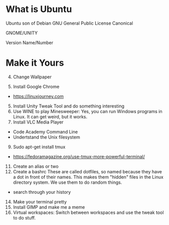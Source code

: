 # What is Ubuntu

Ubuntu son of Debian
GNU General Public License
Canonical

GNOME/UNITY

Version Name/Number

# Make it Yours

4. Change Wallpaper

2. Install Google Chrome
* https://linuxjourney.com 

5. Install Unity Tweak Tool and do something interesting
7. Use WINE to play Minesweeper: Yes, you can run Windows programs in Linux. It can get weird, but it works.
8. Install VLC Media Player
* Code Academy Command Line 
* Undertstand the Unix filesystem
9. Sudo apt-get install tmux
* https://fedoramagazine.org/use-tmux-more-powerful-terminal/
11. Create an alias or two
12. Create a bashrc
These are called dotfiles, so named because they have a dot in front of their names. This makes them "hidden" files in the Linux directory system. We use them to do random things.
* search through your history
14. Make your terminal pretty
15. Install GIMP and make me a meme
16. Virtual workspaces: Switch between workspaces and use the tweak tool to do stuff.

